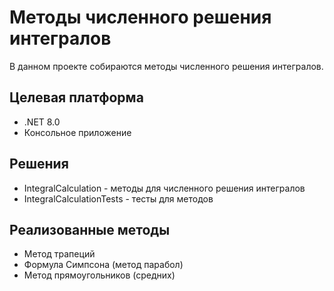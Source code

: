 # Методы численного решения интегралов
В данном проекте собираются методы численного решения интегралов.


## Целевая платформа

* .NET 8.0 
* Консольное приложение

## Решения
* IntegralCalculation - методы для численного решения интегралов
* IntegralCalculationTests - тесты для методов

## Реализованные методы
* Метод трапеций
* Формула Симпсона (метод парабол)
* Метод прямоугольников (средних)